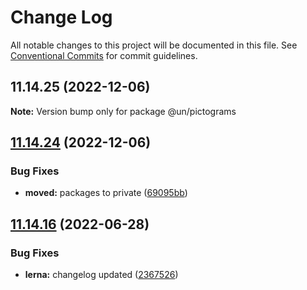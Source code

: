 # Change Log

All notable changes to this project will be documented in this file.
See [Conventional Commits](https://conventionalcommits.org) for commit guidelines.

## 11.14.25 (2022-12-06)

**Note:** Version bump only for package @un/pictograms





## [11.14.24](https://github.com/carbon-design-system/carbon/compare/@un/pictograms@11.14.23...@un/pictograms@11.14.24) (2022-12-06)


### Bug Fixes

* **moved:** packages to private ([69095bb](https://github.com/carbon-design-system/carbon/commit/69095bb6ce7bdaf417a370ed73804d5493876999))





## [11.14.16](https://github.com/carbon-design-system/carbon/compare/@un/pictograms@11.14.15...@un/pictograms@11.14.16) (2022-06-28)


### Bug Fixes

* **lerna:** changelog updated ([2367526](https://github.com/carbon-design-system/carbon/commit/236752651f113088dc7bee3921e5c06213c1f72e))
